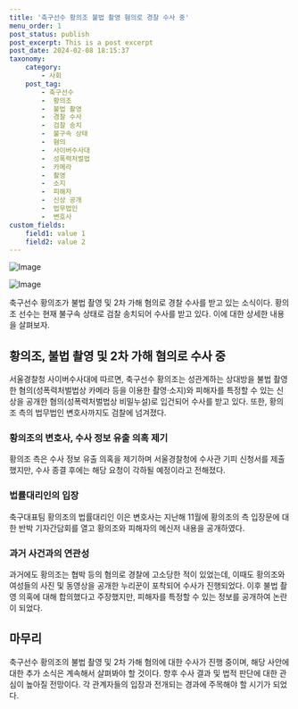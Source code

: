 ```yaml
---
title: '축구선수 황의조 불법 촬영 혐의로 경찰 수사 중'
menu_order: 1
post_status: publish
post_excerpt: This is a post excerpt
post_date: 2024-02-08 18:15:37
taxonomy:
    category:
        - 사회
    post_tag:
        - 축구선수
        -  황의조
        -  불법 촬영
        -  경찰 수사
        -  검찰 송치
        -  불구속 상태
        -  혐의
        -  사이버수사대
        -  성폭력처벌법
        -  카메라
        -  촬영
        -  소지
        -  피해자
        -  신상 공개
        -  법무법인
        -  변호사
custom_fields:
    field1: value 1
    field2: value 2
---
```


![Image](https://imgnews.pstatic.net/image/082/2024/02/08/0001254967_001_20240208144901146.jpg?type=w647)

![Image](https://imgnews.pstatic.net/image/082/2024/02/08/0001254967_002_20240208144901201.jpg?type=w647)

축구선수 황의조가 불법 촬영 및 2차 가해 혐의로 경찰 수사를 받고 있는 소식이다. 황의조 선수는 현재 불구속 상태로 검찰 송치되어 수사를 받고 있다. 이에 대한 상세한 내용을 살펴보자.
## 황의조, 불법 촬영 및 2차 가해 혐의로 수사 중
서울경찰청 사이버수사대에 따르면, 축구선수 황의조는 성관계하는 상대방을 불법 촬영한 혐의(성폭력처벌법상 카메라 등을 이용한 촬영·소지)와 피해자를 특정할 수 있는 신상을 공개한 혐의(성폭력처벌법상 비밀누설)로 입건되어 수사를 받고 있다. 또한, 황의조 측의 법무법인 변호사까지도 검찰에 넘겨졌다.
### 황의조의 변호사, 수사 정보 유출 의혹 제기
황의조 측은 수사 정보 유출 의혹을 제기하며 서울경찰청에 수사관 기피 신청서를 제출했지만, 수사 종결 후에는 해당 요청이 각하될 예정이라고 전해졌다.
### 법률대리인의 입장
축구대표팀 황의조의 법률대리인 이은 변호사는 지난해 11월에 황의조의 측 입장문에 대한 반박 기자간담회를 열고 황의조와 피해자의 메신저 내용을 공개하였다.
### 과거 사건과의 연관성
과거에도 황의조는 협박 등의 혐의로 경찰에 고소당한 적이 있었는데, 이때도 황의조와 여성들의 사진 및 동영상을 공개한 누리꾼이 포착되어 수사가 진행되었다. 이후 불법 촬영 의혹에 대해 합의했다고 주장했지만, 피해자를 특정할 수 있는 정보를 공개하여 논란이 되었다.
## 마무리
축구선수 황의조의 불법 촬영 및 2차 가해 혐의에 대한 수사가 진행 중이며, 해당 사안에 대한 추가 소식은 계속해서 살펴봐야 할 것이다. 향후 수사 결과 및 법적 판단에 대한 관심이 높아질 전망이다. 각 관계자들의 입장과 전개되는 경과에 주목해야 할 시기가 되었다.
